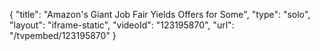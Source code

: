 {
    "title": "Amazon's Giant Job Fair Yields Offers for Some",
    "type": "solo",
    "layout": "iframe-static",
    "videoId": "123195870",
    "url": "\/tvpembed\/123195870"
}